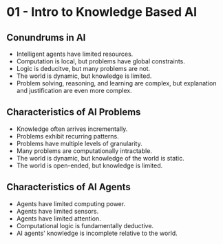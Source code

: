 # 01 - Intro to Knowledge Based AI

## Conundrums in AI
- Intelligent agents have limited resources.
- Computation is local, but problems have global constraints.
- Logic is deducitve, but many problems are not.
- The world is dynamic, but knowledge is limited.
- Problem solving, reasoning, and learning are complex, but explanation and justification are even more complex.

## Characteristics of AI Problems
- Knowledge often arrives incrementally.
- Problems exhibit recurring patterns.
- Problems have multiple levels of granularity.
- Many problems are computationally intractable.
- The world is dynamic, but knowledge of the world is static.
- The world is open-ended, but knowledge is limited.

## Characteristics of AI Agents
- Agents have limited computing power.
- Agents have limited sensors.
- Agents have limited attention.
- Computational logic is fundamentally deductive.
- AI agents' knowledge is incomplete relative to the world.

